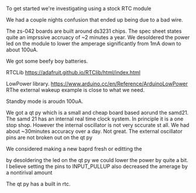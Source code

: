 


To get started we're investigating using a stock RTC module

We had a couple nights confusion that ended up being due to a bad wire.

The zs-042 boards are built around ds3231 chips. The spec sheet states quite an imprssive accruacy of ~2 minutes a year. We desoldered the power led on the module to lower the amperage significantly from 1mA down to about 100uA.

We got some beefy boy batteries.

RTCLib
https://adafruit.github.io/RTClib/html/index.html

LowPower library. https://www.arduino.cc/en/Reference/ArduinoLowPower RThe external wakeup example is close to what we need.

Standby mode is aroudn 100uA.

We got a qt py which is a small and cheap board based aorund the samd21. The samd 21 has an internal real time clock system. In principle it is a one stop shop. However the internal oscillator is not very sccurate st all. We had about ~30minutes accuracy over a day. Not great. The external oscillator pins are not broken out on the qt py

We considered making a new baprd fresh or editting the 

by desoldering the led on the qt py we could lower the power by quite a bit. I believe setting the pins to INPUT_PULLUP also decreased the amerage by a nontirival amount

The qt py has a built in rtc.

